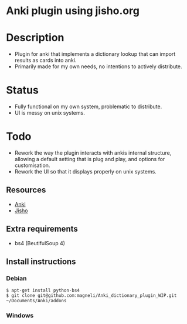 # Anki plugin using jisho.org

# Description

   * Plugin for anki that implements a dictionary lookup that can import results as cards into anki.
   * Primarily made for my own needs, no intentions to actively distribute.

# Status

   * Fully functional on my own system, problematic to distribute.
   * UI is messy on unix systems.

# Todo

   * Rework the way the plugin interacts with ankis internal structure, allowing a default setting that is plug and play, and options for customisation.
   * Rework the UI so that it displays properly on unix systems.

## Resources

   * [Anki](http://ankisrs.net/)
   * [Jisho](http://classic.jisho.org/)

## Extra requirements

   * bs4 (BeutifulSoup 4)


## Install instructions

### Debian

    $ apt-get install python-bs4
    $ git clone git@github.com:magneli/Anki_dictionary_plugin_WIP.git ~/Documents/Anki/addons

### Windows


